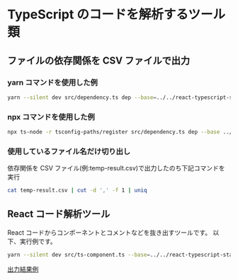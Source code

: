 # TypeScript のコードを解析するツール類

## ファイルの依存関係を CSV ファイルで出力

### yarn コマンドを使用した例

```bash
yarn --silent dev src/dependency.ts dep --base=../../react-typescript-starter-app/src/ ../../react-typescript-starter-app/src/index.tsx | tee temp-result.csv
```

### npx コマンドを使用した例

```bash
npx ts-node -r tsconfig-paths/register src/dependency.ts dep --base ../../react-typescript-starter-app/src/ ../../react-typescript-starter-app/src/index.tsx | tee temp-result.csv
```

### 使用しているファイル名だけ切り出し

依存関係を CSV ファイル(例:temp-result.csv)で出力したのち下記コマンドを実行

```bash
cat temp-result.csv | cut -d ',' -f 1 | uniq
```

## React コード解析ツール

React コードからコンポーネントとコメントなどを抜き出すツールです。
以下、実行例です。

```bash
yarn --silent dev src/ts-component.ts --base=../../react-typescript-starter-app/src/ ../../react-typescript-starter-app/src/index.tsx --mode csv | tee temp-ast-func.csv
```

[出力結果例](https://docs.google.com/spreadsheets/d/18rd0ghyf9IDC4TjQW0moKzCqbY4OV1Sh3tqOU21spbc/edit#gid=1889013163)
